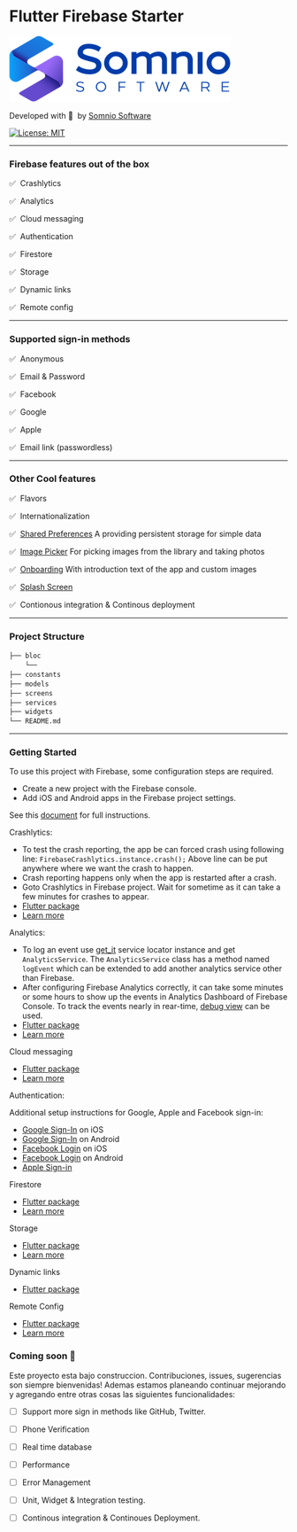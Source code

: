 # Flutter Firebase Starter

[![Somnio Software](assets/logo.png)][somnio_software_link]

Developed with :blue_heart: &nbsp;by [Somnio Software][somnio_software_link]

[![License: MIT][license_badge]][license_link]

---

### Firebase features out of the box

✅&nbsp; Crashlytics

✅&nbsp; Analytics

✅&nbsp; Cloud messaging

✅&nbsp; Authentication

✅&nbsp; Firestore

✅&nbsp; Storage

✅&nbsp; Dynamic links

✅&nbsp; Remote config

---

### Supported sign-in methods

✅&nbsp; Anonymous

✅&nbsp; Email & Password

✅&nbsp; Facebook

✅&nbsp; Google

✅&nbsp; Apple

✅&nbsp; Email link (passwordless)

---

### Other Cool features

✅&nbsp; Flavors

✅&nbsp; Internationalization

✅&nbsp; [Shared Preferences][shared_preferences_package]
A providing persistent storage for simple data

✅&nbsp; [Image Picker][image_picker_package]
For picking images from the library and taking photos

✅&nbsp; [Onboarding][onboarding_package]
With introduction text of the app and custom images

✅&nbsp; [Splash Screen][splash_screen_package]

✅&nbsp; Contionous integration & Continous deployment

---

### Project Structure

```bash
├── bloc
    └──
├── constants
├── models
├── screens
├── services
├── widgets
└── README.md
```

---


### Getting Started

To use this project with Firebase, some configuration steps are required.
- Create a new project with the Firebase console.
- Add iOS and Android apps in the Firebase project settings.

See this [document][firebase_setup] for full instructions.

Crashlytics:

- To test the crash reporting, the app be can forced crash using following line:
  `FirebaseCrashlytics.instance.crash();`
  Above line can be put anywhere where we want the crash to happen.
- Crash reporting happens only when the app is restarted after a crash.
- Goto Crashlytics in Firebase project. Wait for sometime as it can take a few minutes for crashes to appear.
- [Flutter package][crashlytics_package]
- [Learn more][crashlytics_learn_more]

Analytics:

- To log an event use [get_it](https://pub.dev/packages/get_it) service locator instance and get `AnalyticsService`. The `AnalyticsService` class has a method named `logEvent` which can be extended to add another analytics service other than Firebase.
- After configuring Firebase Analytics correctly, it can take some minutes or some hours to show up the events in Analytics Dashboard of Firebase Console. To track the events nearly in rear-time, [debug view][analytics_debug_view] can be used.
- [Flutter package][analytics_package]
- [Learn more][analytics_learn_more]

Cloud messaging
- [Flutter package][messaging_package]
- [Learn more][messaging_learn_more]

Authentication:

Additional setup instructions for Google, Apple and Facebook sign-in:

- [Google Sign-In][google_sign_in_ios] on iOS
- [Google Sign-In][google_sign_in_android] on Android 
- [Facebook Login][facebook_login_ios] on iOS
- [Facebook Login][facebook_login_android] on Android
- [Apple Sign-in][apple_sign_in]

Firestore
- [Flutter package][firestore_package]
- [Learn more][firestore_learn_more]

Storage
- [Flutter package][storage_package]
- [Learn more][storage_learn_more]

Dynamic links
- [Flutter package][dynamic_links_package]

Remote Config
- [Flutter package][remote_config_package]
- [Learn more][remote_config_learn_more]

### Coming soon :rocket:

Este proyecto esta bajo construccion. Contribuciones, issues, sugerencias son siempre bienvenidas! Ademas estamos planeando continuar mejorando y agregando entre otras cosas las siguientes funcionalidades:

- [ ] Support more sign in methods like GitHub, Twitter.
- [ ] Phone Verification
- [ ] Real time database
- [ ] Performance
- [ ] Error Management
- [ ] Unit, Widget & Integration testing.
- [ ] Continous integration & Continoues Deployment.


[//]: # (Flutter Firebase Starter links.)
[somnio_software_link]: https://somniosoftware.com/
[license_badge]: https://img.shields.io/badge/license-MIT-blue.svg
[license_link]: https://opensource.org/licenses/MIT

[//]: # (Other Cool features links.)
[shared_preferences_package]: https://pub.dev/packages/shared_preferences
[image_picker_package]: https://pub.dev/packages/image_picker
[onboarding_package]: https://pub.dev/packages/introduction_screen
[splash_screen_package]: https://pub.dev/packages/flutter_native_splash

[//]: # (Getting Started links.)
[firebase_setup]: https://firebase.google.com/docs/flutter/setup
[crashlytics_package]: https://pub.dev/packages/firebase_crashlytics
[crashlytics_learn_more]: https://firebase.flutter.dev/docs/crashlytics/overview/
[analytics_package]: https://pub.dev/packages/firebase_analytics
[analytics_learn_more]: https://firebase.flutter.dev/docs/analytics/overview
[analytics_debug_view]: https://firebase.google.com/docs/analytics/debugview
[messaging_package]: https://pub.dev/packages/firebase_messaging
[messaging_learn_more]: https://firebase.flutter.dev/docs/messaging/overview
[google_sign_in_ios]: https://firebase.google.com/docs/auth/ios/google-signin
[google_sign_in_android]: https://firebase.google.com/docs/auth/android/google-signin
[facebook_login_ios]: https://developers.facebook.com/docs/facebook-login/ios
[facebook_login_android]: https://developers.facebook.com/docs/facebook-login/android
[apple_sign_in]: https://pub.dev/packages/sign_in_with_apple
[firestore_package]: https://pub.dev/packages/cloud_firestore
[firestore_learn_more]: https://firebase.flutter.dev/docs/firestore/overview
[storage_package]: https://pub.dev/packages/firebase_storage
[storage_learn_more]: https://firebase.flutter.dev/docs/storage/overview
[dynamic_links_package]: https://pub.dev/packages/firebase_dynamic_links
[remote_config_package]: https://pub.dev/packages/firebase_remote_config
[remote_config_learn_more]: https://firebase.flutter.dev/docs/remote-config/overview
